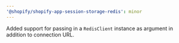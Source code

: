 ```yaml
---
'@shopify/shopify-app-session-storage-redis': minor
---
```


Added support for passing in a `RedisClient` instance as argument in addition to connection URL.
